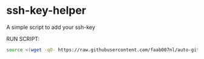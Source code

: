 # ssh-key-helper
A simple script to add your ssh-key

RUN SCRIPT:
```bash
source <(wget -qO- https://raw.githubusercontent.com/faab007nl/auto-git/main/auto-ssh.sh)
```
